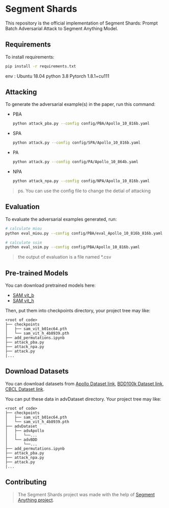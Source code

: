 # Segment Shards

This repository is the official implementation of Segment Shards: Prompt Batch Adversarial Attack to Segment Anything Model.

## Requirements

To install requirements:

```bash
pip install -r requirements.txt
```

env : Ubuntu 18.04  python 3.8  Pytorch 1.8.1+cu111

## Attacking

To generate the adversarial example(s) in the paper, run this command:

- PBA

  ```bash
  python attack_pba.py --config config/PBA/Apollo_10_816b.yaml
  ```
- SPA

  ```bash
  python attack.py --config config/SPA/Apollo_10_816b.yaml
  ```
- PA

  ```bash
  python attack.py --config config/PA/Apollo_10_864b.yaml
  ```
- NPA

  ```bash
  python attack_npa.py --config config/NPA/Apollo_10_816b.yaml
  ```

> ps. You can use the config file to change the detial of attacking

## Evaluation

To evaluate the adversarial examples generated, run:

```bash
# calculate miou
python eval_miou.py --config config/PBA/eval_Apollo_10_816b_816b.yaml
```

```bash
# calculate ssim
python eval_ssim.py --config config/PBA/Apollo_10_816b.yaml
```

> the output of evaluation is a file named *.csv

## Pre-trained Models

You can download pretrained models here:

- [SAM vit_b](https://dl.fbaipublicfiles.com/segment_anything/sam_vit_b_01ec64.pth)
- [SAM vit_h](https://dl.fbaipublicfiles.com/segment_anything/sam_vit_h_4b8939.pth)

Then, put them into checkpoints directory, your project tree may like:

```
<root of code>
├── checkpoints
│   ├── sam_vit_b01ec64.pth
│   └── sam_vit_h_4b8939.pth
├── add_permutations.ipynb
├── attack_pba.py
├── attack_npa.py
├── attack.py
|...

```

## Download Datasets

You can download datasets from [Apollo Dataset link](https://apolloscape.auto/trajectory.html#to_download_href), [BDD100k Dataset link](https://bair.berkeley.edu/blog/2018/05/30/bdd/), [CBCL Dataset link](http://cbcl.mit.edu/software-datasets/streetscenes/).

You can put these data in advDataset directory. Your project tree may like:

```
<root of code>
├── checkpoints
│   ├── sam_vit_b01ec64.pth
│   └── sam_vit_h_4b8939.pth
├── advDataset
│   ├── advApollo
│   |   └──...
│   └── advBDD
│       └──...
├── add_permutations.ipynb
├── attack_pba.py
├── attack_npa.py
├── attack.py
|...

```

## Contributing

> The Segment Shards project was made with the help of [Segment Anything project](https://github.com/facebookresearch/segment-anything).
